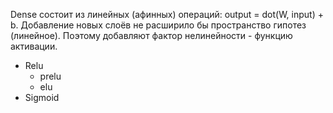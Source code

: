 Dense состоит из линейных (афинных) операций: output = dot(W, input) + b. Добавление новых слоёв не расширило бы пространство гипотез (линейное). Поэтому добавляют фактор нелинейности - функцию активации.
* Relu
	* prelu
	* elu
* Sigmoid